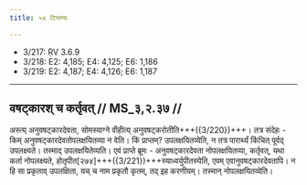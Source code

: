 ```yaml
---
title: ५४ टिप्पण्यः

---
```

- 3/217: ṚV 3.6.9
- 3/218: E2: 4,185; E4: 4,125; E6: 1,186
- 3/219: E2: 4,187; E4: 4,126; E6: 1,187

____________________________________________


## वषट्कारश् च कर्तृवत् // MS_३,२.३७ //

अस्त्य् अनुवषट्कारदेवता, सोमस्याग्ने वीहीत्य् अनुवषट्करोतीति+++({3/220})+++। तत्र संदेहः - किम् अनुवषट्कारदेवतोपलक्षयितव्या न वेति। किं प्राप्तम्? उपलक्षयितव्येति, न तत्र पारार्थ्यं किंचित् पूर्वद् उपलक्ष्यते। तस्माद् उपलक्षयितेव्यति। एवं प्राप्ते ब्रूमः - अनुवषट्कारदेवता नोपलक्षयितव्या, कर्तृवत्, यथा कर्ता नोपलक्ष्यते, होतृपीत[२७४]+++({3/221})+++स्याध्वर्युपीतस्येति, एवम् एवानुवषट्कारदेवतापि। न हि सा प्रकृताव् उपलक्षिता, यच् च नाम प्रकृतौ कृतम्, तद् इह करणीयम्। तस्मान् नोपलक्षयितव्येति।
